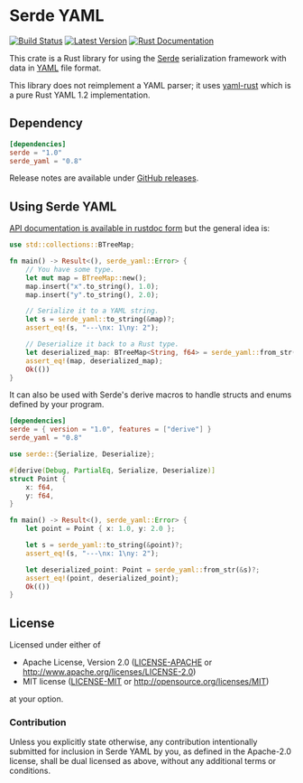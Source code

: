Serde YAML
==========

[![Build Status](https://api.travis-ci.org/dtolnay/serde-yaml.svg?branch=master)][travis]
[![Latest Version](https://img.shields.io/crates/v/serde_yaml.svg)][crates.io]
[![Rust Documentation](https://img.shields.io/badge/api-rustdoc-blue.svg)][docs.rs]

[travis]: https://travis-ci.org/dtolnay/serde-yaml
[crates.io]: https://crates.io/crates/serde_yaml
[docs.rs]: https://docs.rs/serde_yaml

This crate is a Rust library for using the [Serde] serialization framework with
data in [YAML] file format.

[Serde]: https://github.com/serde-rs/serde
[YAML]: http://yaml.org

This library does not reimplement a YAML parser; it uses [yaml-rust] which is a
pure Rust YAML 1.2 implementation.

[yaml-rust]: https://github.com/chyh1990/yaml-rust

## Dependency

```toml
[dependencies]
serde = "1.0"
serde_yaml = "0.8"
```

Release notes are available under [GitHub releases].

[GitHub releases]: https://github.com/dtolnay/serde-yaml/releases

## Using Serde YAML

[API documentation is available in rustdoc form][docs.rs] but the general idea
is:

```rust
use std::collections::BTreeMap;

fn main() -> Result<(), serde_yaml::Error> {
    // You have some type.
    let mut map = BTreeMap::new();
    map.insert("x".to_string(), 1.0);
    map.insert("y".to_string(), 2.0);

    // Serialize it to a YAML string.
    let s = serde_yaml::to_string(&map)?;
    assert_eq!(s, "---\nx: 1\ny: 2");

    // Deserialize it back to a Rust type.
    let deserialized_map: BTreeMap<String, f64> = serde_yaml::from_str(&s)?;
    assert_eq!(map, deserialized_map);
    Ok(())
}
```

It can also be used with Serde's derive macros to handle structs and enums
defined by your program.

```toml
[dependencies]
serde = { version = "1.0", features = ["derive"] }
serde_yaml = "0.8"
```

```rust
use serde::{Serialize, Deserialize};

#[derive(Debug, PartialEq, Serialize, Deserialize)]
struct Point {
    x: f64,
    y: f64,
}

fn main() -> Result<(), serde_yaml::Error> {
    let point = Point { x: 1.0, y: 2.0 };

    let s = serde_yaml::to_string(&point)?;
    assert_eq!(s, "---\nx: 1\ny: 2");

    let deserialized_point: Point = serde_yaml::from_str(&s)?;
    assert_eq!(point, deserialized_point);
    Ok(())
}
```

## License

Licensed under either of

 * Apache License, Version 2.0 ([LICENSE-APACHE](LICENSE-APACHE) or http://www.apache.org/licenses/LICENSE-2.0)
 * MIT license ([LICENSE-MIT](LICENSE-MIT) or http://opensource.org/licenses/MIT)

at your option.

### Contribution

Unless you explicitly state otherwise, any contribution intentionally submitted
for inclusion in Serde YAML by you, as defined in the Apache-2.0 license, shall
be dual licensed as above, without any additional terms or conditions.
